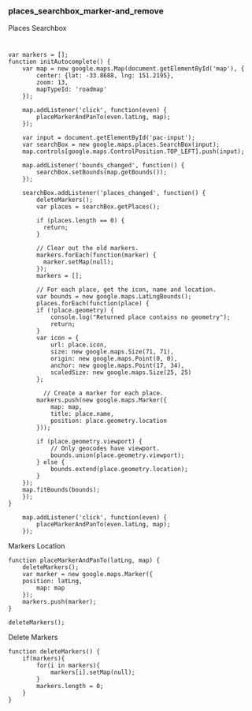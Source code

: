 ### places_searchbox_marker-and_remove
Places Searchbox
# 
    var markers = [];
    function initAutocomplete() {
        var map = new google.maps.Map(document.getElementById('map'), {
            center: {lat: -33.8688, lng: 151.2195},
            zoom: 13,
            mapTypeId: 'roadmap'
        });

        map.addListener('click', function(even) {
            placeMarkerAndPanTo(even.latLng, map);
        });

        var input = document.getElementById('pac-input');
        var searchBox = new google.maps.places.SearchBox(input);
        map.controls[google.maps.ControlPosition.TOP_LEFT].push(input);
  
        map.addListener('bounds_changed', function() {
            searchBox.setBounds(map.getBounds());
        });
  
        searchBox.addListener('places_changed', function() {
            deleteMarkers();
            var places = searchBox.getPlaces();
  
            if (places.length == 0) {
              return;
            }
  
            // Clear out the old markers.
            markers.forEach(function(marker) {
              marker.setMap(null);
            });
            markers = [];
  
            // For each place, get the icon, name and location.
            var bounds = new google.maps.LatLngBounds();
            places.forEach(function(place) {
            if (!place.geometry) {
                console.log("Returned place contains no geometry");
                return;
            }
            var icon = {
                url: place.icon,
                size: new google.maps.Size(71, 71),
                origin: new google.maps.Point(0, 0),
                anchor: new google.maps.Point(17, 34),
                scaledSize: new google.maps.Size(25, 25)
            };
  
              // Create a marker for each place.
            markers.push(new google.maps.Marker({
                map: map,
                title: place.name,
                position: place.geometry.location
            }));
  
            if (place.geometry.viewport) {
                // Only geocodes have viewport.
                bounds.union(place.geometry.viewport);
            } else {
                bounds.extend(place.geometry.location);
            }
        });
        map.fitBounds(bounds);
        });
    }
```
    map.addListener('click', function(even) {
        placeMarkerAndPanTo(even.latLng, map);
    });
```

Markers Location

    function placeMarkerAndPanTo(latLng, map) {
        deleteMarkers();
        var marker = new google.maps.Marker({
        position: latLng,
            map: map
        });
        markers.push(marker);
    }
```
deleteMarkers();
```
Delete Markers

    function deleteMarkers() {
        if(markers){
            for(i in markers){
                markers[i].setMap(null);
            }
            markers.length = 0;
        }
    }